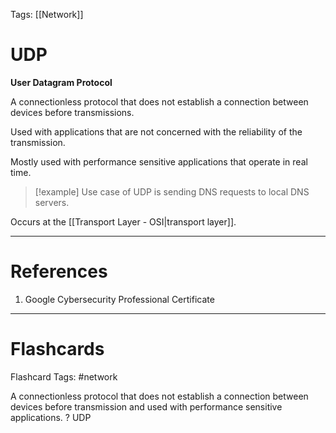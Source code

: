 Tags: [[Network]]
# UDP

**User Datagram Protocol**

A connectionless protocol that does not establish a connection between devices before transmissions.

Used with applications that are not concerned with the reliability of the transmission.

Mostly used with performance sensitive applications that operate in real time.

> [!example] 
> Use case of UDP is sending DNS requests to local DNS servers.

Occurs at the [[Transport Layer - OSI|transport layer]].

---
# References

1. Google Cybersecurity Professional Certificate

---
# Flashcards

Flashcard Tags: #network 

A connectionless protocol that does not establish a connection between devices before transmission and used with performance sensitive applications.
?
UDP
<!--SR:!2024-05-04,4,270-->